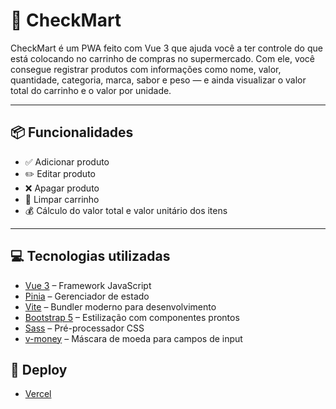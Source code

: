 # 🛒 CheckMart

CheckMart é um PWA feito com Vue 3 que ajuda você a ter controle do que está colocando no carrinho de compras no supermercado. Com ele, você consegue registrar produtos com informações como nome, valor, quantidade, categoria, marca, sabor e peso — e ainda visualizar o valor total do carrinho e o valor por unidade.

---

## 📦 Funcionalidades

- ✅ Adicionar produto
- ✏️ Editar produto
- ❌ Apagar produto
- 🧹 Limpar carrinho
- 💰 Cálculo do valor total e valor unitário dos itens

---

## 💻 Tecnologias utilizadas

- [Vue 3](https://vuejs.org/) – Framework JavaScript
- [Pinia](https://pinia.vuejs.org/) – Gerenciador de estado
- [Vite](https://vitejs.dev/) – Bundler moderno para desenvolvimento
- [Bootstrap 5](https://getbootstrap.com/) – Estilização com componentes prontos
- [Sass](https://sass-lang.com/) – Pré-processador CSS
- [v-money](https://www.npmjs.com/package/v-money) – Máscara de moeda para campos de input


## 🚀 Deploy

- [Vercel](https://check-mart-nine.vercel.app/)
